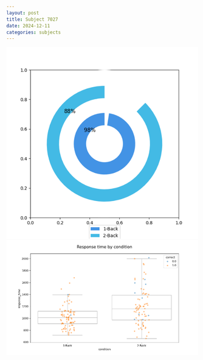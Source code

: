 ```yaml
---
layout: post
title: Subject 7027
date: 2024-12-11
categories: subjects
---
```


![](data/7027/run-1/7027_accuracy_by_condition.png)
![](data/7027/run-1/7027_response_time_by_condition.png)
